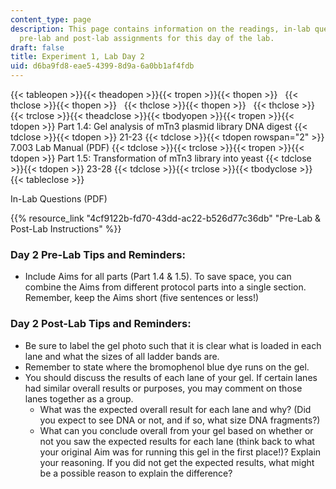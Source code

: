 ```yaml
---
content_type: page
description: This page contains information on the readings, in-lab questions, and
  pre-lab and post-lab assignments for this day of the lab.
draft: false
title: Experiment 1, Lab Day 2
uid: d6ba9fd8-eae5-4399-8d9a-6a0bb1af4fdb
---
```

{{< tableopen >}}{{< theadopen >}}{{< tropen >}}{{< thopen >}}
 
{{< thclose >}}{{< thopen >}}
 
{{< thclose >}}{{< thopen >}}
 
{{< thclose >}}{{< trclose >}}{{< theadclose >}}{{< tbodyopen >}}{{< tropen >}}{{< tdopen >}}
Part 1.4: Gel analysis of mTn3 plasmid library DNA digest
{{< tdclose >}}{{< tdopen >}}
21-23
{{< tdclose >}}{{< tdopen rowspan="2" >}}
7.003 Lab Manual (PDF)
{{< tdclose >}}{{< trclose >}}{{< tropen >}}{{< tdopen >}}
Part 1.5: Transformation of mTn3 library into yeast
{{< tdclose >}}{{< tdopen >}}
23-28
{{< tdclose >}}{{< trclose >}}{{< tbodyclose >}}{{< tableclose >}}

In-Lab Questions (PDF)

{{% resource_link "4cf9122b-fd70-43dd-ac22-b526d77c36db" "Pre-Lab & Post-Lab Instructions" %}}

### Day 2 Pre-Lab Tips and Reminders:

- Include Aims for all parts (Part 1.4 & 1.5). To save space, you can combine the Aims from different protocol parts into a single section. Remember, keep the Aims short (five sentences or less!)

### Day 2 Post-Lab Tips and Reminders:

- Be sure to label the gel photo such that it is clear what is loaded in each lane and what the sizes of all ladder bands are.
- Remember to state where the bromophenol blue dye runs on the gel.
- You should discuss the results of each lane of your gel. If certain lanes had similar overall results or purposes, you may comment on those lanes together as a group.
    - What was the expected overall result for each lane and why? (Did you expect to see DNA or not, and if so, what size DNA fragments?)
    - What can you conclude overall from your gel based on whether or not you saw the expected results for each lane (think back to what your original Aim was for running this gel in the first place!)? Explain your reasoning. If you did not get the expected results, what might be a possible reason to explain the difference?